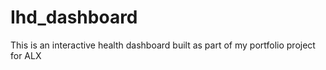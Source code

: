 # Ihd_dashboard
This is an interactive health dashboard built as part of my portfolio project for ALX
